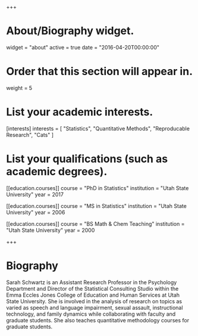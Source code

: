 +++
# About/Biography widget.
widget = "about"
active = true
date = "2016-04-20T00:00:00"

# Order that this section will appear in.
weight = 5

# List your academic interests.
[interests]
  interests = [
    "Statistics",
    "Quantitative Methods",
    "Reproducable Research",
    "Cats"
  ]

# List your qualifications (such as academic degrees).
[[education.courses]]
  course = "PhD in Statistics"
  institution = "Utah State University"
  year = 2017

[[education.courses]]
  course = "MS in Statistics"
  institution = "Utah State University"
  year = 2006

[[education.courses]]
  course = "BS Math & Chem Teaching"
  institution = "Utah State University"
  year = 2000
 
+++

# Biography

Sarah Schwartz is an Assistant Research Professor in the Psychology Department and Director of the Statistical Consulting Studio within the Emma Eccles Jones College of Education and Human Services at Utah State University.  She is involved in the analysis of research on topics as varied as speech and language impairment, sexual assault, instructional technology, and family dynamics while collaborating with faculty and graduate students.  She also teaches quantitative methodology courses for graduate students.  